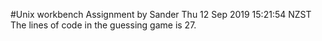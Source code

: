 #Unix workbench Assignment by Sander
Thu 12 Sep 2019 15:21:54 NZST
The lines of code in the guessing game is       27.

